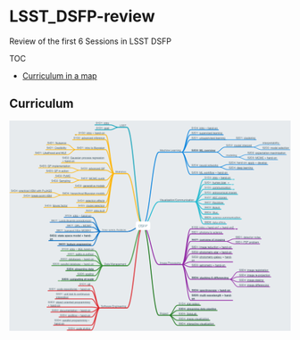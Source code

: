 # LSST_DSFP-review
Review of the first 6 Sessions in LSST DSFP

TOC

* [Curriculum in a map](#curr)



## <a name='curr'>Curriculum</a>

![](curriculum.png)